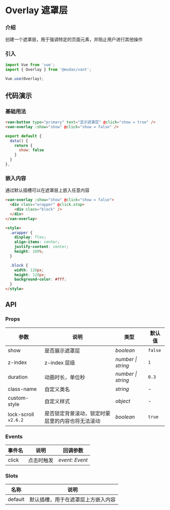 # Overlay 遮罩层

### 介绍

创建一个遮罩层，用于强调特定的页面元素，并阻止用户进行其他操作

### 引入

```js
import Vue from 'vue';
import { Overlay } from '@mudas/vant';

Vue.use(Overlay);
```

## 代码演示

### 基础用法

```html
<van-button type="primary" text="显示遮罩层" @click="show = true" />
<van-overlay :show="show" @click="show = false" />
```

```js
export default {
  data() {
    return {
      show: false
    }
  }
},
```

### 嵌入内容

通过默认插槽可以在遮罩层上嵌入任意内容

```html
<van-overlay :show="show" @click="show = false">
  <div class="wrapper" @click.stop>
    <div class="block" />
  </div>
</van-overlay>

<style>
  .wrapper {
    display: flex;
    align-items: center;
    justify-content: center;
    height: 100%;
  }

  .block {
    width: 120px;
    height: 120px;
    background-color: #fff;
  }
</style>
```

## API

### Props

| 参数 | 说明 | 类型 | 默认值 |
| --- | --- | --- | --- |
| show | 是否展示遮罩层 | _boolean_ | `false` |
| z-index | z-index 层级 | _number \| string_ | `1` |
| duration | 动画时长，单位秒 | _number \| string_ | `0.3` |
| class-name | 自定义类名 | _string_ | - |
| custom-style | 自定义样式 | _object_ | - |
| lock-scroll `v2.6.2` | 是否锁定背景滚动，锁定时蒙层里的内容也将无法滚动 | _boolean_ | `true` |

### Events

| 事件名 | 说明       | 回调参数       |
| ------ | ---------- | -------------- |
| click  | 点击时触发 | _event: Event_ |

### Slots

| 名称    | 说明                               |
| ------- | ---------------------------------- |
| default | 默认插槽，用于在遮罩层上方嵌入内容 |

